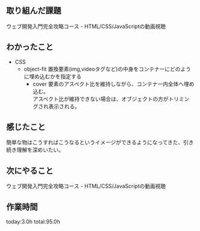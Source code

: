 ## 取り組んだ課題
ウェブ開発入門完全攻略コース - HTML/CSS/JavaScriptの動画視聴
## わかったこと
 * CSS
   * object-fit
     置換要素(img,videoタグなど)の中身をコンテナーにどのように埋め込むかを指定する
     * cover
       要素のアスペクト比を維持しながら、コンテナー内全体へ埋め込む。   
       アスペクト比が維持できない場合は、オブジェクトの方がトリミングされ表示される。
       
## 感じたこと
  簡単な物はこうすればこうなるというイメージができるようになってきた、引き続き理解を深めいたい。
## 次にやること 
ウェブ開発入門完全攻略コース - HTML/CSS/JavaScriptの動画視聴
## 作業時間
 today:3.0h
 total:95.0h
